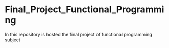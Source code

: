 # Final_Project_Functional_Programming
In this repository is hosted the final project of functional programming subject 
